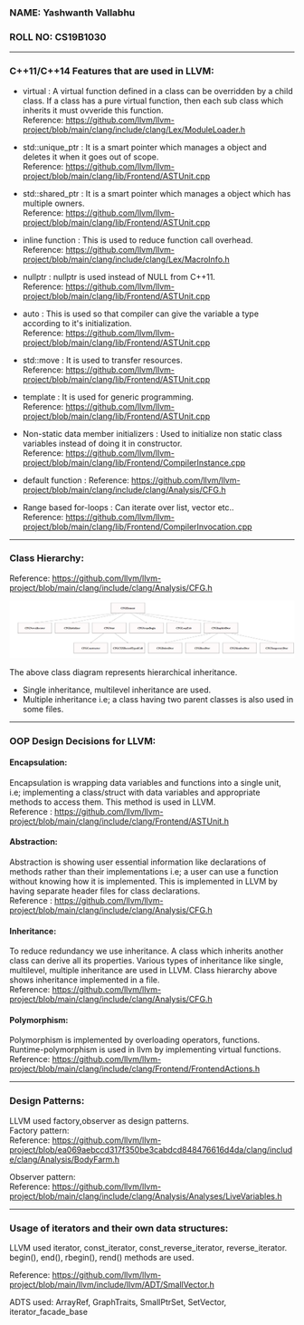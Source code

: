 ### NAME: Yashwanth Vallabhu
### ROLL NO: CS19B1030

------------------------------

### C++11/C++14 Features that are used in LLVM:

* virtual : A virtual function defined in a class can be overridden by a child class. If a class has a pure virtual function, then each sub class which inherits it must ovveride this function.  
Reference: https://github.com/llvm/llvm-project/blob/main/clang/include/clang/Lex/ModuleLoader.h

* std::unique_ptr : It is a smart pointer which manages a object and deletes it when it goes out of scope.  
Reference: https://github.com/llvm/llvm-project/blob/main/clang/lib/Frontend/ASTUnit.cpp

* std::shared_ptr : It is a smart pointer which manages a object which has multiple owners.  
Reference: https://github.com/llvm/llvm-project/blob/main/clang/lib/Frontend/ASTUnit.cpp

* inline function : This is used to reduce function call overhead.  
Reference: https://github.com/llvm/llvm-project/blob/main/clang/include/clang/Lex/MacroInfo.h

* nullptr : nullptr is used instead of NULL from C++11.   
Reference: https://github.com/llvm/llvm-project/blob/main/clang/lib/Frontend/ASTUnit.cpp

* auto : This is used so that compiler can give the variable a type according to it's initialization.    
Reference: https://github.com/llvm/llvm-project/blob/main/clang/lib/Frontend/ASTUnit.cpp

* std::move : It is used to transfer resources.  
Reference: https://github.com/llvm/llvm-project/blob/main/clang/lib/Frontend/ASTUnit.cpp

* template : It is used for generic programming.  
Reference:  https://github.com/llvm/llvm-project/blob/main/clang/lib/Frontend/ASTUnit.cpp

* Non-static data member initializers : Used to initialize non static class variables instead of doing it in constructor.  
Reference: https://github.com/llvm/llvm-project/blob/main/clang/lib/Frontend/CompilerInstance.cpp

* default function : Reference: https://github.com/llvm/llvm-project/blob/main/clang/include/clang/Analysis/CFG.h

* Range based for-loops : Can iterate over list, vector etc..  
Reference: https://github.com/llvm/llvm-project/blob/main/clang/lib/Frontend/CompilerInvocation.cpp

---------------------------------------------------------------------

### Class Hierarchy:

Reference: https://github.com/llvm/llvm-project/blob/main/clang/include/clang/Analysis/CFG.h

![image here](assgn2.PNG)

The above class diagram represents hierarchical inheritance.

* Single inheritance, multilevel inheritance are used.
* Multiple inheritance i.e; a class having two parent classes is also used in some files.

---------------------------------------------------------------------

### OOP Design Decisions for LLVM:

#### Encapsulation:
Encapsulation is wrapping data variables and functions into a single unit, i.e; implementing a class/struct with data variables and appropriate methods to access them. This method is used in LLVM.  
Reference : https://github.com/llvm/llvm-project/blob/main/clang/include/clang/Frontend/ASTUnit.h

#### Abstraction:
Abstraction is showing user essential information like declarations of methods rather than their implementations i.e; a user can use a function without knowing how it is implemented. This is implemented in LLVM by having separate header files for class declarations.  
Reference : https://github.com/llvm/llvm-project/blob/main/clang/include/clang/Analysis/CFG.h


#### Inheritance:
To reduce redundancy we use inheritance. A class which inherits another class can derive all its properties. Various types of inheritance like single, multilevel, multiple inheritance are used in LLVM. Class hierarchy above shows inheritance implemented in a file.  
Reference: https://github.com/llvm/llvm-project/blob/main/clang/include/clang/Analysis/CFG.h


#### Polymorphism:
Polymorphism is implemented by overloading operators, functions. Runtime-polymorphism is used in llvm by implementing virtual functions.   
Reference: https://github.com/llvm/llvm-project/blob/main/clang/include/clang/Frontend/FrontendActions.h

---------------------------------------------------------------------------

### Design Patterns:

LLVM used factory,observer as design patterns.  
Factory pattern:  
Reference: https://github.com/llvm/llvm-project/blob/ea069aebccd317f350be3cabdcd848476616d4da/clang/include/clang/Analysis/BodyFarm.h

Observer pattern:  
Reference: https://github.com/llvm/llvm-project/blob/main/clang/include/clang/Analysis/Analyses/LiveVariables.h

---------------------------------------------------------------------------

### Usage of iterators and their own data structures:

LLVM used iterator, const_iterator, const_reverse_iterator, reverse_iterator. begin(), end(), rbegin(), rend() methods are used. 

Reference: https://github.com/llvm/llvm-project/blob/main/llvm/include/llvm/ADT/SmallVector.h

ADTS used: ArrayRef, GraphTraits, SmallPtrSet, SetVector, iterator_facade_base
